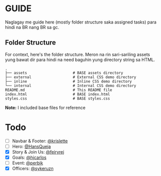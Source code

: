 # GUIDE

Naglagay me guide here (mostly folder structure saka assigned tasks) para hindi na BR nang BR sa gc.

## Folder Structure

For context, here's the folder structure. Meron na rin sari-sariling assets yung bawat dir para hindi na need baguhin yung directory string sa HTML.

```
.
├── assets                     # BASE assets directory
├── external                   # External CSS demo directory
├── inline                     # Inline CSS demo directory
└── internal                   # Internal CSS demo directory
README.md                      # This README file
index.html                     # BASE index.html
styles.css                     # BASE styles.css
```

**Note:** I included base files for reference

# Todo

- [ ] Navbar & Footer: [@krislette](https://www.github.com/krislette)
- [ ] Hero: [@HansQueja](https://github.com/HansQueja)
- [x] Story & Join Us: [@feiryrej](https://github.com/feiryrej)
- [x] Goals: [@hjcarlos](https://github.com/hjcarlos)
- [ ] Event: [@perbik](https://github.com/perbik)
- [x] Officers: [@sykeruzn](https://github.com/sykeruzn)
